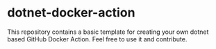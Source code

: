 # dotnet-docker-action
This repository contains a basic template for creating your own dotnet based GitHub Docker Action. Feel free to use it and contribute.